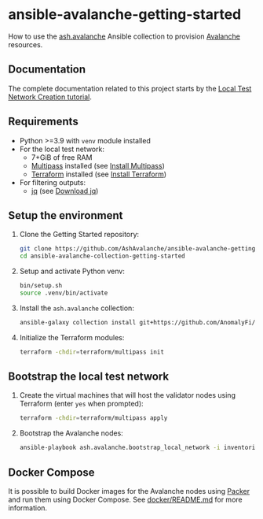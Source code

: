 # ansible-avalanche-getting-started

How to use the [ash.avalanche](https://github.com/AshAvalanche/ansible-avalanche-collection) Ansible collection to provision [Avalanche](https://docs.avax.network/) resources.

## Documentation

The complete documentation related to this project starts by the [Local Test Network Creation tutorial](https://ash.center/docs/toolkit/ansible-avalanche-collection/tutorials/local-test-network).

## Requirements

- Python >=3.9 with `venv` module installed
- For the local test network:
  - 7+GiB of free RAM
  - [Multipass](https://multipass.run) installed (see [Install Multipass](https://multipass.run/install))
  - [Terraform](https://terraform.io) installed (see [Install Terraform](https://developer.hashicorp.com/terraform/tutorials/aws-get-started/install-cli))
- For filtering outputs:
  - [jq](https://stedolan.github.io/jq/) (see [Download jq](https://stedolan.github.io/jq/download/))

## Setup the environment

1. Clone the Getting Started repository:

   ```bash
   git clone https://github.com/AshAvalanche/ansible-avalanche-getting-started
   cd ansible-avalanche-collection-getting-started
   ```

2. Setup and activate Python venv:

   ```bash
   bin/setup.sh
   source .venv/bin/activate
   ```

3. Install the `ash.avalanche` collection:

   ```bash
   ansible-galaxy collection install git+https://github.com/AnomalyFi/ansible-avalanche-collection.git
   ```

4. Initialize the Terraform modules:

   ```bash
   terraform -chdir=terraform/multipass init
   ```

## Bootstrap the local test network

1. Create the virtual machines that will host the validator nodes using Terraform (enter `yes` when prompted):

   ```bash
   terraform -chdir=terraform/multipass apply
   ```

2. Bootstrap the Avalanche nodes:

   ```bash
   ansible-playbook ash.avalanche.bootstrap_local_network -i inventories/local
   ```

## Docker Compose

It is possible to build Docker images for the Avalanche nodes using [Packer](https://developer.hashicorp.com/packer) and run them using Docker Compose. See [docker/README.md](./docker/README.md) for more information.
